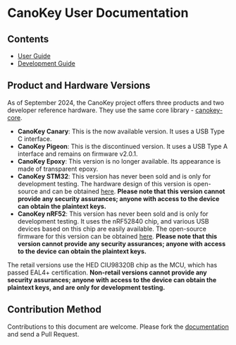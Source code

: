 # CanoKey User Documentation

## Contents

- [User Guide](userguide/)
- [Development Guide](development/)

## Product and Hardware Versions

As of September 2024, the CanoKey project offers three products and two developer reference hardware. They use the same core library - [canokey-core](https://github.com/canokeys/canokey-core).

* **CanoKey Canary**: This is the now available version. It uses a USB Type C interface.
* **CanoKey Pigeon**: This is the discontinued version. It uses a USB Type A interface and remains on firmware v2.0.1.
* **CanoKey Epoxy**: This version is no longer available. Its appearance is made of transparent epoxy.
* **CanoKey STM32**: This version has never been sold and is only for development testing. The hardware design of this version is open-source and can be obtained [here](https://github.com/canokeys/canokey-stm32). **Please note that this version cannot provide any security assurances; anyone with access to the device can obtain the plaintext keys.**
* **CanoKey nRF52**: This version has never been sold and is only for development testing. It uses the nRF52840 chip, and various USB devices based on this chip are easily available. The open-source firmware for this version can be obtained [here](https://github.com/canokeys/canokey-nrf52). **Please note that this version cannot provide any security assurances; anyone with access to the device can obtain the plaintext keys.**

The retail versions use the HED CIU98320B chip as the MCU, which has passed EAL4+ certification. **Non-retail versions cannot provide any security assurances; anyone with access to the device can obtain the plaintext keys, and are only for development testing.**

## Contribution Method

Contributions to this document are welcome. Please fork the [documentation](https://github.com/canokeys/canokey-documentation) and send a Pull Request.